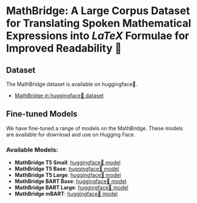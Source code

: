 # MathBridge: A Large Corpus Dataset for Translating Spoken Mathematical Expressions into $LaTeX$ Formulae for Improved Readability 🧮

## Dataset
The MathBridge dataset is available on huggingface🤗.

- [MathBridge in huggingface🤗 dataset](https://huggingface.co/datasets/aaai25withanonymous/MathBridge)

## Fine-tuned Models
We have fine-tuned a range of models on the MathBridge. These models are available for download and use on Hugging Face.

### Available Models:
- **MathBridge T5 Small**: [huggingface🤗 model](https://huggingface.co/aaai25withanonymous/MathBridge_T5_small)
- **MathBridge T5 Base**: [huggingface🤗 model](https://huggingface.co/aaai25withanonymous/MathBridge_T5_base)
- **MathBridge T5 Large**: [huggingface🤗 model](https://huggingface.co/aaai25withanonymous/MathBridge_T5_large)
- **MathBridge BART Base**: [huggingface🤗 model](https://huggingface.co/aaai25withanonymous/MathBridge_BART_base)
- **MathBridge BART Large**: [huggingface🤗 model](https://huggingface.co/aaai25withanonymous/MathBridge_BART_large)
- **MathBridge mBART**: [huggingface🤗 model](https://huggingface.co/aaai25withanonymous/MathBridge_mBART)
